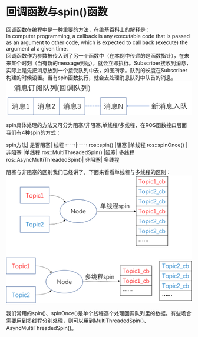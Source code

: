 # 回调函数与spin()函数

回调函数在编程中是一种重要的方法，在维基百科上的解释是：  
In computer programming, a callback is any executable code that is passed as an argument to other code, which is expected to call back (execute) the argument at a given time.  
回调函数作为参数被传入到了另一个函数中（在本例中传递的是函数指针），在未来某个时刻（当有新的message到达），就会立即执行。Subscriber接收到消息，实际上是先把消息放到一个接受队列中去，如图所示。队列的长度在Subscriber构建的时候设置。当有spin函数执行，就会去处理消息队列中队首的消息。
![cb_queue.png](picture/cb_queue.png)

spin具体处理的方法又可分为阻塞/非阻塞,单线程/多线程，在ROS函数接口层面我们有4种spin的方式：

spin方法|	是否阻塞|	线程
:---:|:---:
ros::spin()	|阻塞	|单线程
ros::spinOnce()	|非阻塞	|单线程
ros::MultiThreadedSpin()	|阻塞|	多线程
ros::AsyncMultiThreadedSpin()|	非阻塞|	多线程

阻塞与非阻塞的区别我们已经讲了，下面来看看单线程与多线程的区别：
![single-multi-spin.png](picture/single-multi-spin.png)

我们常用的spin()、spinOnce()是单个线程逐个处理回调队列里的数据。有些场合需要用到多线程分别处理，则可以用到MultiThreadedSpin()、AsyncMultiThreadedSpin()。